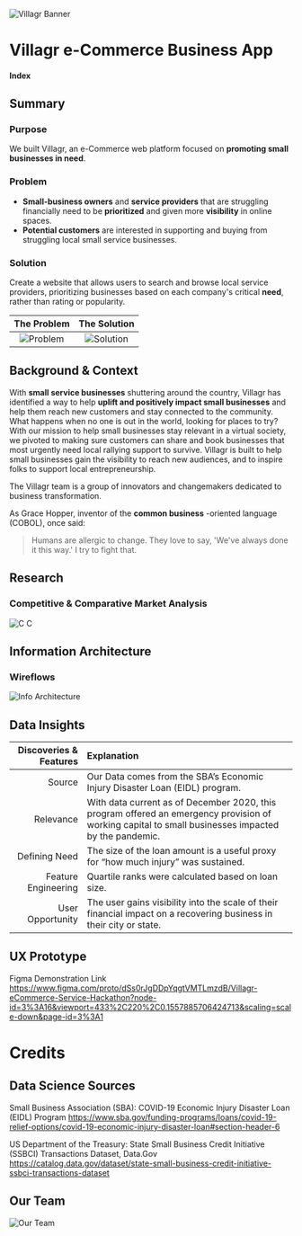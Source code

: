 ![Villagr Banner](https://user-images.githubusercontent.com/14967456/112705103-a70d9300-8e73-11eb-9c94-6624dd2265e1.png)

# Villagr e-Commerce Business App

#### Index


## Summary
### Purpose
We built Villagr, an e-Commerce web platform focused on **promoting small businesses in need**.  

### Problem
- **Small-business owners** and **service providers** that are struggling financially need to be **prioritized** and given more **visibility** in online spaces.
- **Potential customers** are interested in supporting and buying from struggling local small service businesses.

### Solution
Create a website that allows users to search and browse local service providers, prioritizing businesses based on each company's critical **need**, rather than rating or popularity.

**The Problem**               |  **The Solution**
:-------------------------:|:-------------------------:
![Problem](https://user-images.githubusercontent.com/14967456/112701952-63f9f280-8e68-11eb-843c-2e446584c592.png)  |  ![Solution](https://user-images.githubusercontent.com/14967456/112701961-68bea680-8e68-11eb-88b0-1b043225632b.png)

## Background & Context
With **small service businesses** shuttering around the country, Villagr has identified a way to help **uplift and positively impact small businesses** and help them reach new customers and stay connected to the community. What happens when no one is out in the world, looking for places to try? With our mission to help small businesses stay relevant in a virtual society, we pivoted to making sure customers can share and book businesses that most urgently need local rallying support to survive. Villagr is built to help small businesses gain the visibility to reach new audiences, and to inspire folks to support local entrepreneurship.

The Villagr team is a group of innovators and changemakers dedicated to business transformation.

As Grace Hopper, inventor of the **common business** -oriented language (COBOL), once said:
>Humans are allergic to change. 
>They love to say, 'We've always done it this way.' I try to fight that. 

## Research
### Competitive & Comparative Market Analysis
![C C](https://user-images.githubusercontent.com/14967456/112701739-d3231700-8e67-11eb-8b52-89970feef0ad.png)

## Information Architecture
### Wireflows
![Info Architecture](https://user-images.githubusercontent.com/14967456/112705989-97904900-8e77-11eb-98a8-f7a065ac2207.png)


## Data Insights

**Discoveries & Features**     |  **Explanation**
-------------------------:|:-------------------------
Source | Our Data comes from the SBA’s Economic Injury Disaster Loan (EIDL) program.
Relevance | With data current as of December 2020, this program offered an emergency provision of working capital to small businesses impacted by the pandemic.
Defining Need | The size of the loan amount is a useful proxy for “how much injury” was sustained.
Feature Engineering | Quartile ranks were calculated based on loan size.
User Opportunity | The user gains visibility into the scale of their financial impact on a recovering business in their city or state.

## UX Prototype
Figma Demonstration Link
https://www.figma.com/proto/dSs0rJgDDpYqgtVMTLmzdB/Villagr-eCommerce-Service-Hackathon?node-id=3%3A16&viewport=433%2C220%2C0.1557885706424713&scaling=scale-down&page-id=3%3A1

# Credits 
## Data Science Sources
Small Business Association (SBA): COVID-19 Economic Injury Disaster Loan (EIDL) Program
https://www.sba.gov/funding-programs/loans/covid-19-relief-options/covid-19-economic-injury-disaster-loan#section-header-6

US Department of the Treasury: State Small Business Credit Initiative (SSBCI) Transactions Dataset, Data.Gov
https://catalog.data.gov/dataset/state-small-business-credit-initiative-ssbci-transactions-dataset

## Our Team
![Our Team](https://user-images.githubusercontent.com/14967456/112701812-02d21f00-8e68-11eb-8ad4-aecde13bee50.png)

